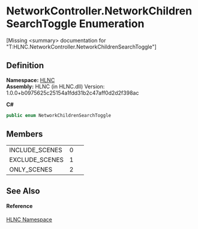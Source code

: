 # NetworkController.NetworkChildrenSearchToggle Enumeration


\[Missing &lt;summary&gt; documentation for "T:HLNC.NetworkController.NetworkChildrenSearchToggle"\]



## Definition
**Namespace:** <a href="N_HLNC">HLNC</a>  
**Assembly:** HLNC (in HLNC.dll) Version: 1.0.0+b0975625c25154a1fdd31b2c47aff0d2d2f398ac

**C#**
``` C#
public enum NetworkChildrenSearchToggle
```



## Members
<table>
<tr>
<td>INCLUDE_SCENES</td>
<td>0</td>
<td> </td></tr>
<tr>
<td>EXCLUDE_SCENES</td>
<td>1</td>
<td> </td></tr>
<tr>
<td>ONLY_SCENES</td>
<td>2</td>
<td> </td></tr>
</table>

## See Also


#### Reference
<a href="N_HLNC">HLNC Namespace</a>  
